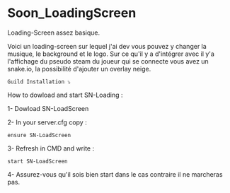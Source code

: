 # Soon_LoadingScreen
Loading-Screen assez basique.

Voici un loading-screen sur lequel j'ai dev vous pouvez y changer la musique, le background et le logo. 
Sur ce qu'il y a d'intégrer avec il y'a l'affichage du pseudo steam du joueur qui se connecte vous avez un snake.io, la possibilité d'ajouter un overlay neige.

```Guild Installation ⤵️```

How to dowload and start SN-Loading :

1- Dowload SN-LoadScreen

2- In your server.cfg copy :

``ensure SN-LoadScreen``

3- Refresh in CMD and write :

``start SN-LoadScreen``

4- Assurez-vous qu'il sois bien start dans le cas contraire il ne marcheras pas.
